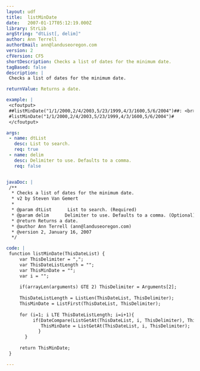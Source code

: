 ```yaml
---
layout: udf
title:  listMinDate
date:   2007-01-17T05:12:19.000Z
library: StrLib
argString: "dtList[, delim]"
author: Ann Terrell
authorEmail: ann@landuseoregon.com
version: 2
cfVersion: CF5
shortDescription: Checks a list of dates for the minimum date.
tagBased: false
description: |
 Checks a list of dates for the minimum date.

returnValue: Returns a date.

example: |
 <cfoutput>
 ##listMinDate("1/1/2000,2/4/2003,5/23/1999,4/3/1600,5/6/2004")##: <br>
 #listMinDate("1/1/2000,2/4/2003,5/23/1999,4/3/1600,5/6/2004")#
 </cfoutput>

args:
 - name: dtList
   desc: List to search.
   req: true
 - name: delim
   desc: Delimiter to use. Defaults to a comma.
   req: false


javaDoc: |
 /**
  * Checks a list of dates for the minimum date.
  * v2 by Steven Van Gemert
  * 
  * @param dtList      List to search. (Required)
  * @param delim      Delimiter to use. Defaults to a comma. (Optional)
  * @return Returns a date. 
  * @author Ann Terrell (ann@landuseoregon.com) 
  * @version 2, January 16, 2007 
  */

code: |
 function listMinDate(ThisDateList) {
     var ThisDelimiter = ",";
     var ThisDateListLength = "";
     var ThisMinDate = "";
     var i = "";
   
     if(arrayLen(arguments) GTE 2) ThisDelimiter = Arguments[2];
 
     ThisDateListLength = ListLen(ThisDateList, ThisDelimiter);
     ThisMinDate = ListFirst(ThisDateList, ThisDelimiter);
   
     for (i=1; i LTE ThisDateListLength; i=i+1){
          if(DateCompare(ListGetAt(ThisDateList, i, ThisDelimiter), ThisMinDate) IS -1) {
             ThisMinDate = ListGetAt(ThisDateList, i, ThisDelimiter);
            }
       }
   
     return ThisMinDate;
 }

---
```


